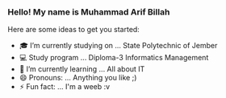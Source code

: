 ### Hello! My name is Muhammad Arif Billah

Here are some ideas to get you started:

- 🎓 I’m currently studying on ... State Polytechnic of Jember
- 💻 Study program ... Diploma-3 Informatics Management
- 🌱 I’m currently learning ... All about IT
- 😄 Pronouns: ... Anything you like ;)
- ⚡ Fun fact: ... I'm a weeb :v

